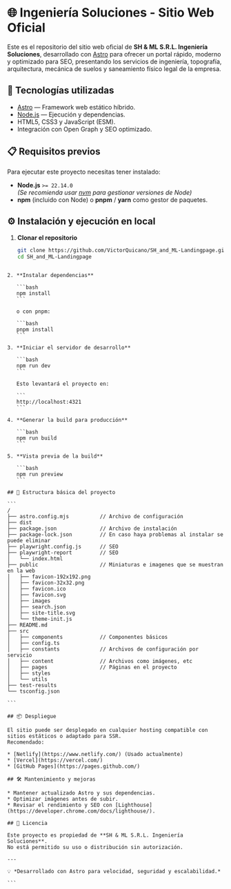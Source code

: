 # 🌐 Ingeniería Soluciones - Sitio Web Oficial

Este es el repositorio del sitio web oficial de **SH & ML S.R.L. Ingeniería Soluciones**, desarrollado con [Astro](https://astro.build/) para ofrecer un portal rápido, moderno y optimizado para SEO, presentando los servicios de ingeniería, topografía, arquitectura, mecánica de suelos y saneamiento físico legal de la empresa.

## 🚀 Tecnologías utilizadas

- [Astro](https://astro.build/) — Framework web estático híbrido.
- [Node.js](https://nodejs.org/) — Ejecución y dependencias.
- HTML5, CSS3 y JavaScript (ESM).
- Integración con Open Graph y SEO optimizado.

## 📋 Requisitos previos

Para ejecutar este proyecto necesitas tener instalado:

- **Node.js** `>= 22.14.0`  
  _(Se recomienda usar [nvm](https://github.com/nvm-sh/nvm) para gestionar versiones de Node)_
- **npm** (incluido con Node) o **pnpm** / **yarn** como gestor de paquetes.

## ⚙️ Instalación y ejecución en local

1. **Clonar el repositorio**
   ```bash
   git clone https://github.com/VictorQuicano/SH_and_ML-Landingpage.git
   cd SH_and_ML-Landingpage
   ```

````

2. **Instalar dependencias**

   ```bash
   npm install
   ```

   o con pnpm:

   ```bash
   pnpm install
   ```

3. **Iniciar el servidor de desarrollo**

   ```bash
   npm run dev
   ```

   Esto levantará el proyecto en:

   ```
   http://localhost:4321
   ```

4. **Generar la build para producción**

   ```bash
   npm run build
   ```

5. **Vista previa de la build**

   ```bash
   npm run preview
   ```

## 📂 Estructura básica del proyecto

```
/
├── astro.config.mjs          // Archivo de configuración
├── dist
├── package.json              // Archivo de instalación
├── package-lock.json         // En caso haya problemas al instalar se puede eliminar
├── playwright.config.js      // SEO
├── playwright-report         // SEO
│   └── index.html
├── public                    // Miniaturas e imagenes que se muestran en la web
│   ├── favicon-192x192.png
│   ├── favicon-32x32.png
│   ├── favicon.ico
│   ├── favicon.svg
│   ├── images
│   ├── search.json
│   ├── site-title.svg
│   └── theme-init.js
├── README.md
├── src
│   ├── components            // Componentes básicos
│   ├── config.ts
│   ├── constants             // Archivos de configuración por servicio
│   ├── content               // Archivos como imágenes, etc
│   ├── pages                 // Páginas en el proyecto
│   ├── styles
│   └── utils
├── test-results
└── tsconfig.json

```

## 📦 Despliegue

El sitio puede ser desplegado en cualquier hosting compatible con sitios estáticos o adaptado para SSR.
Recomendado:

* [Netlify](https://www.netlify.com/) (Usado actualmente)
* [Vercel](https://vercel.com/)
* [GitHub Pages](https://pages.github.com/)

## 🛠 Mantenimiento y mejoras

* Mantener actualizado Astro y sus dependencias.
* Optimizar imágenes antes de subir.
* Revisar el rendimiento y SEO con [Lighthouse](https://developer.chrome.com/docs/lighthouse/).

## 📄 Licencia

Este proyecto es propiedad de **SH & ML S.R.L. Ingeniería Soluciones**.
No está permitido su uso o distribución sin autorización.

---

💡 *Desarrollado con Astro para velocidad, seguridad y escalabilidad.*

```
````
